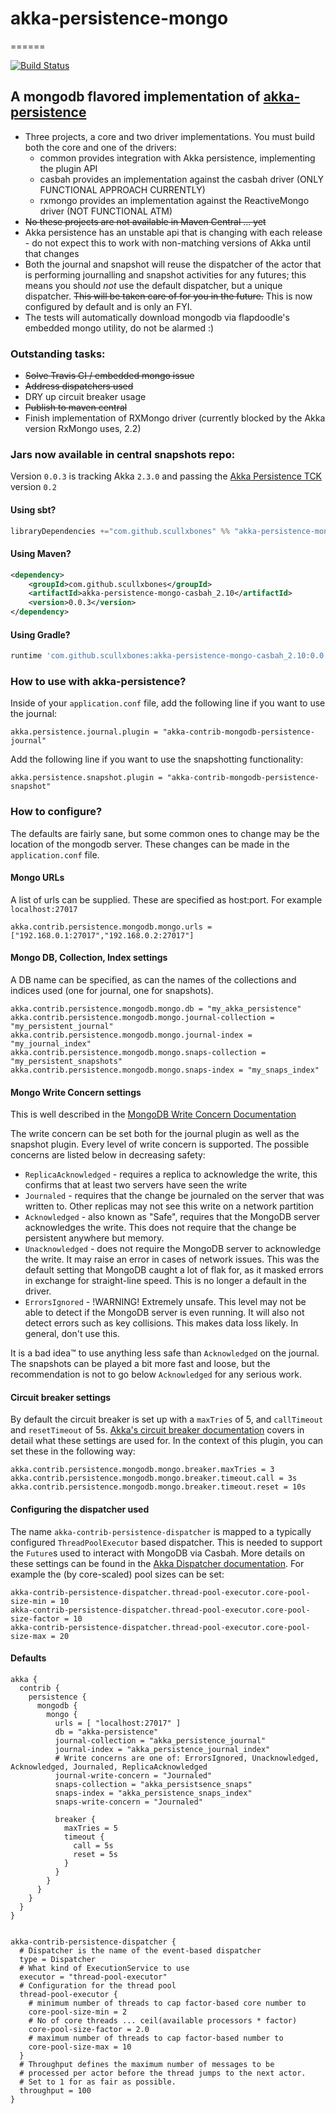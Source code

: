 # akka-persistence-mongo
======

[![Build Status](https://travis-ci.org/scullxbones/akka-persistence-mongo.png?branch=master)](https://travis-ci.org/scullxbones/akka-persistence-mongo)


## A mongodb flavored implementation of [akka-persistence](http://akka.io)

 * Three projects, a core and two driver implementations.  You must build both the core and one of the drivers:
   * common provides integration with Akka persistence, implementing the plugin API
   * casbah provides an implementation against the casbah driver (ONLY FUNCTIONAL APPROACH CURRENTLY)
   * rxmongo provides an implementation against the ReactiveMongo driver (NOT FUNCTIONAL ATM)
 * ~~No these projects are not available in Maven Central ... yet~~
 * Akka persistence has an unstable api that is changing with each release - do not expect this to work with non-matching versions of Akka until that changes
 * Both the journal and snapshot will reuse the dispatcher of the actor that is performing journalling and snapshot activities for any futures; this means you should *not* use the default dispatcher, but a unique dispatcher.  ~~This will be taken care of for you in the future.~~  This is now configured by default and is only an FYI.
 * The tests will automatically download mongodb via flapdoodle's embedded mongo utility, do not be alarmed :)

### Outstanding tasks:

 - ~~Solve Travis CI / embedded mongo issue~~
 - ~~Address dispatchers used~~
 - DRY up circuit breaker usage
 - ~~Publish to maven central~~
 - Finish implementation of RXMongo driver (currently blocked by the Akka version RxMongo uses, 2.2)

### Jars now available in central snapshots repo:

Version `0.0.3` is tracking Akka `2.3.0` and passing the [Akka Persistence TCK](https://github.com/krasserm/akka-persistence-testkit) version `0.2`

#### Using sbt?

```scala
libraryDependencies +="com.github.scullxbones" %% "akka-persistence-mongo-casbah" % "0.0.3"
```

#### Using Maven?

```xml
<dependency>
    <groupId>com.github.scullxbones</groupId>
    <artifactId>akka-persistence-mongo-casbah_2.10</artifactId>
    <version>0.0.3</version>
</dependency>
```

#### Using Gradle?
```groovy
runtime 'com.github.scullxbones:akka-persistence-mongo-casbah_2.10:0.0.3'
```

### How to use with akka-persistence?

Inside of your `application.conf` file, add the following line if you want to use the journal:

```
akka.persistence.journal.plugin = "akka-contrib-mongodb-persistence-journal"
```

Add the following line if you want to use the snapshotting functionality:

```
akka.persistence.snapshot.plugin = "akka-contrib-mongodb-persistence-snapshot"
```

### How to configure?

The defaults are fairly sane, but some common ones to change may be the location of the mongodb server.  These changes can be made in the `application.conf` file.

#### Mongo URLs

A list of urls can be supplied.  These are specified as host:port.  For example `localhost:27017`

```
akka.contrib.persistence.mongodb.mongo.urls = ["192.168.0.1:27017","192.168.0.2:27017"]
```

#### Mongo DB, Collection, Index settings

A DB name can be specified, as can the names of the collections and indices used (one for journal, one for snapshots).

```
akka.contrib.persistence.mongodb.mongo.db = "my_akka_persistence"
akka.contrib.persistence.mongodb.mongo.journal-collection = "my_persistent_journal"
akka.contrib.persistence.mongodb.mongo.journal-index = "my_journal_index"
akka.contrib.persistence.mongodb.mongo.snaps-collection = "my_persistent_snapshots"
akka.contrib.persistence.mongodb.mongo.snaps-index = "my_snaps_index"
```

#### Mongo Write Concern settings

This is well described in the [MongoDB Write Concern Documentation](http://docs.mongodb.org/manual/core/write-concern/)

The write concern can be set both for the journal plugin as well as the snapshot plugin.  Every level of write concern is supported.  The possible concerns are listed below in decreasing safety:

 * `ReplicaAcknowledged` - requires a replica to acknowledge the write, this confirms that at least two servers have seen the write
 * `Journaled` <DEFAULT> - requires that the change be journaled on the server that was written to.  Other replicas may not see this write on a network partition
 * `Acknowledged` - also known as "Safe", requires that the MongoDB server acknowledges the write.  This does not require that the change be persistent anywhere but memory.
 * `Unacknowledged` - does not require the MongoDB server to acknowledge the write.  It may raise an error in cases of network issues.  This was the default setting that MongoDB caught a lot of flak for, as it masked errors in exchange for straight-line speed.  This is no longer a default in the driver.
 * `ErrorsIgnored` - !WARNING! Extremely unsafe.  This level may not be able to detect if the MongoDB server is even running.  It will also not detect errors such as key collisions.  This makes data loss likely.  In general, don't use this.

It is a bad idea&trade; to use anything less safe than `Acknowledged` on the journal.  The snapshots can be played a bit more fast and loose, but the recommendation is not to go below `Acknowledged` for any serious work.

#### Circuit breaker settings

By default the circuit breaker is set up with a `maxTries` of 5, and `callTimeout` and `resetTimeout` of 5s.  [Akka's circuit breaker documentation](http://doc.akka.io/docs/akka/snapshot/common/circuitbreaker.html) covers in detail what these settings are used for.  In the context of this plugin, you can set these in the following way:

```
akka.contrib.persistence.mongodb.mongo.breaker.maxTries = 3
akka.contrib.persistence.mongodb.mongo.breaker.timeout.call = 3s
akka.contrib.persistence.mongodb.mongo.breaker.timeout.reset = 10s
```

#### Configuring the dispatcher used

The name `akka-contrib-persistence-dispatcher` is mapped to a typically configured `ThreadPoolExecutor` based dispatcher.  This is needed to support the `Future`s used to interact with MongoDB via Casbah.  More details on these settings can be found in the [Akka Dispatcher documentation](http://doc.akka.io/docs/akka/snapshot/scala/dispatchers.html).  For example the (by core-scaled) pool sizes can be set:

```
akka-contrib-persistence-dispatcher.thread-pool-executor.core-pool-size-min = 10
akka-contrib-persistence-dispatcher.thread-pool-executor.core-pool-size-factor = 10
akka-contrib-persistence-dispatcher.thread-pool-executor.core-pool-size-max = 20
```

#### Defaults
```
akka {
  contrib {
    persistence {
      mongodb {
	    mongo {
	      urls = [ "localhost:27017" ]
	      db = "akka-persistence"
	      journal-collection = "akka_persistence_journal"
	      journal-index = "akka_persistence_journal_index"
	      # Write concerns are one of: ErrorsIgnored, Unacknowledged, Acknowledged, Journaled, ReplicaAcknowledged
	      journal-write-concern = "Journaled" 
	      snaps-collection = "akka_persistsence_snaps"
	      snaps-index = "akka_persistence_snaps_index"
	      snaps-write-concern = "Journaled"
	
	      breaker {
	        maxTries = 5
	        timeout {
	          call = 5s
	          reset = 5s
	        }
	      }
	    }
	  }
    }
  }
}


akka-contrib-persistence-dispatcher {
  # Dispatcher is the name of the event-based dispatcher
  type = Dispatcher
  # What kind of ExecutionService to use
  executor = "thread-pool-executor"
  # Configuration for the thread pool
  thread-pool-executor {
    # minimum number of threads to cap factor-based core number to
    core-pool-size-min = 2
    # No of core threads ... ceil(available processors * factor)
    core-pool-size-factor = 2.0
    # maximum number of threads to cap factor-based number to
    core-pool-size-max = 10
  }
  # Throughput defines the maximum number of messages to be
  # processed per actor before the thread jumps to the next actor.
  # Set to 1 for as fair as possible.
  throughput = 100
}

```

